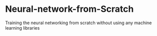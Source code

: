 # Neural-network-from-Scratch
Training the neural networking from scratch without using any machine learning libraries
